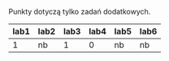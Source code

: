 Punkty dotyczą tylko zadań dodatkowych.

| lab1 | lab2 | lab3 | lab4 | lab5 | lab6 |
|------|------|------|------|------|------|
|    1 | nb   |    1 |    0 | nb   | nb   |
